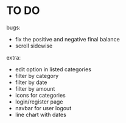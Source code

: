 # TO DO

bugs:
- fix the positive and negative final balance
- scroll sidewise 
  
extra: 
- edit option in listed categories
- filter by category
- filter by date
- filter by amount
- icons for categories
- login/register page
- navbar for user logout
- line chart with dates